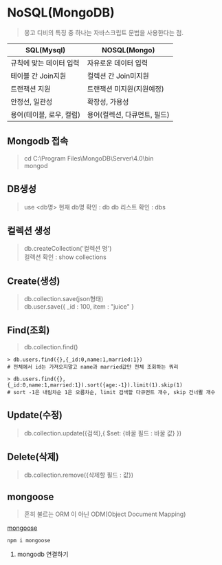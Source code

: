 # NoSQL(MongoDB)
> 몽고 디비의 특징 중 하나는 자바스크립트 문법을 사용한다는 점.   

SQL(Mysql) | NOSQL(Mongo)
-----|------
규칙에 맞는 데이터 입력 | 자유로운 데이터 입력
테이블 간 Join지원 | 컬렉션 간 Join미지원
트랜잭션 지원 | 트랜잭션 미지원(지원예정)
안정선, 일관성 | 확장성, 가용성
용어(테이블, 로우, 컬럼) | 용어(컬렉션, 다큐먼트, 필드)

## Mongodb 접속
> cd C:\Program Files\MongoDB\Server\4.0\bin  
> mongod

## DB생성
> use <db명>
> 현재 db명 확인 : db
> db 리스트 확인 : dbs

## 컬렉션 생성  
> db.createCollection('컬렉션 명')  
> 컬렉션 확인 : show collections  

## Create(생성)
> db.collection.save(json형태)  
> db.user.save({ _id : 100, item : "juice" }  

## Find(조회)
> db.collection.find()

```
> db.users.find({},{_id:0,name:1,married:1})
# 전체에서 id는 가져오지말고 name과 married값만 전체 조회하는 쿼리
```

```
> db.users.find({},{_id:0,name:1,married:1}).sort({age:-1}).limit(1).skip(1)
# sort -1은 내림차순 1은 오름차순, limit 검색할 다큐먼트 개수, skip 건너뛸 개수
```

## Update(수정)
> db.collection.update({검색},{  $set: {바꿀 필드 : 바꿀 값}  })

## Delete(삭제)
> db.collection.remove({삭제할 필드 : 값})

## mongoose
> 흔히 불르는 ORM 이 아닌 ODM(Object Document Mapping)

[mongoose](https://mongoosejs.com/)    
```
npm i mongoose
```

1. mongodb 연결하기
```javascript

```
